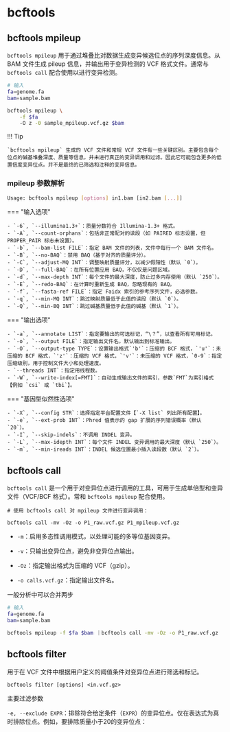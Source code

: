 # bcftools

## bcftools mpileup

`bcftools mpileup` 用于通过堆叠比对数据生成变异候选位点的序列深度信息。从 BAM 文件生成 pileup 信息，并输出用于变异检测的 VCF 格式文件。通常与 `bcftools call` 配合使用以进行变异检测。

```bash
# 输入
fa=genome.fa
bam=sample.bam

bcftools mpileup \
	-f $fa
    -O z -0 sample_mpileup.vcf.gz $bam
```

!!! Tip

    `bcftools mpileup` 生成的 VCF 文件和常规 VCF 文件有一些关键区别。主要包含每个位点的碱基堆叠深度、质量等信息，并未进行真正的变异调用和过滤。因此它可能包含更多的低置信度变异位点。并不是最终的已筛选和注释的变异信息。

### mpileup 参数解析

```bash
Usage: bcftools mpileup [options] in1.bam [in2.bam [...]]
```

=== "输入选项"

    - `-6`, `--illumina1.3+`：质量分数符合 Illumina-1.3+ 格式。
    - `-A`, `--count-orphans`：包括非正常配对的读段（如 PAIRED 标志设置，但 PROPER_PAIR 标志未设置）。
    - `-b`, `--bam-list FILE`：指定 BAM 文件的列表，文件中每行一个 BAM 文件名。
    - `-B`, `--no-BAQ`：禁用 BAQ（基于对齐的质量评分）。
    - `-C`, `--adjust-MQ INT`：调整映射质量评分，以减少假阳性（默认 `0`）。
    - `-D`, `--full-BAQ`：在所有位置应用 BAQ，不仅仅是问题区域。
    - `-d`, `--max-depth INT`：每个文件的最大深度，防止过多内存使用（默认 `250`）。
    - `-E`, `--redo-BAQ`：在计算时重新生成 BAQ，忽略现有的 BAQ。
    - `-f`, `--fasta-ref FILE`：指定 Faidx 索引的参考序列文件，必选参数。
    - `-q`, `--min-MQ INT`：跳过映射质量低于此值的读段（默认 `0`）。
    - `-Q`, `--min-BQ INT`：跳过碱基质量低于此值的碱基（默认 `1`）。

=== "输出选项"

    - `-a`, `--annotate LIST`：指定要输出的可选标记，“\？”，以查看所有可用标记。
    - `-o`, `--output FILE`：指定输出文件名，默认输出到标准输出。
    - `-O`, `--output-type TYPE`：设置输出格式`'b'`：压缩的 BCF 格式，`'u'`：未压缩的 BCF 格式，`'z'`：压缩的 VCF 格式，`'v'`：未压缩的 VCF 格式，`0-9`：指定压缩级别，用于控制文件大小和处理速度。
    - `--threads INT`：指定用线程数。
    - `-W`, `--write-index[=FMT]`：自动生成输出文件的索引，参数`FMT`为索引格式【例如 `csi` 或 `tbi`】。

=== "基因型似然性选项"

    - `-X`, `--config STR`：选择指定平台配置文件【`-X list` 列出所有配置】。
    - `-e`, `--ext-prob INT`：Phred 值表示的 gap 扩展的序列错误概率（默认 `20`）。
    - `-I`, `--skip-indels`：不调用 INDEL 变异。
    - `-L`, `--max-idepth INT`：每个文件 INDEL 变异调用的最大深度（默认 `250`）。
    - `-m`, `--min-ireads INT`：INDEL 候选位置最小插入读段数（默认 `2`）。

## bcftools call

`bcftools call` 是一个用于对变异位点进行调用的工具，可用于生成单倍型和变异文件（VCF/BCF 格式）。常和 `bcftools mpileup` 配合使用。

```
# 使用 bcftools call 对 mpileup 文件进行变异调用：

bcftools call -mv -Oz -o P1_raw.vcf.gz P1_mpileup.vcf.gz 
```

- `-m`：启用多态性调用模式，以处理可能的多等位基因变异。

- `-v`：只输出变异位点，避免非变异位点输出。

- `-Oz`：指定输出格式为压缩的 VCF（gzip）。
- `-o calls.vcf.gz`：指定输出文件名。

一般分析中可以合并两步

```bash
# 输入
fa=genome.fa
bam=sample.bam

bcftools mpileup -f $fa $bam ｜bcftools call -mv -Oz -o P1_raw.vcf.gz
```

## bcftools filter

用于在 VCF 文件中根据用户定义的阈值条件对变异位点进行筛选和标记。

```
bcftools filter [options] <in.vcf.gz>
```

主要过滤参数

`-e, --exclude EXPR`：排除符合给定条件（`EXPR`）的变异位点。仅在表达式为真时排除位点。例如，要排除质量小于20的变异位点：
